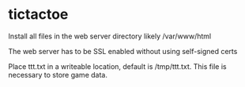 # tictactoe

Install all files in the web server directory likely /var/www/html 

The web server has to be SSL enabled without using self-signed certs

Place ttt.txt in a writeable location, default is /tmp/ttt.txt. This file is necessary to store game data.
